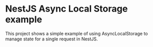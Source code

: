 # NestJS Async Local Storage example

This project shows a simple example of using AsyncLocalStorage to manage state for a single request in NestJS.

